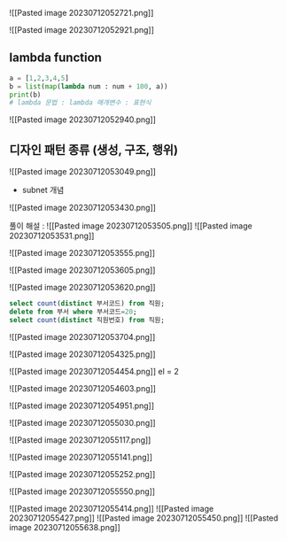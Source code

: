 ![[Pasted image 20230712052721.png]]

![[Pasted image 20230712052921.png]]
## lambda function
```python
a = [1,2,3,4,5]
b = list(map(lambda num : num + 100, a))
print(b)
# lambda 문법 : lambda 매개변수 : 표현식 
```

![[Pasted image 20230712052940.png]]
## 디자인 패턴 종류 (생성, 구조, 행위)


![[Pasted image 20230712053049.png]]
- subnet 개념 


![[Pasted image 20230712053430.png]]


풀이 해설 :
![[Pasted image 20230712053505.png]]
![[Pasted image 20230712053531.png]]

![[Pasted image 20230712053555.png]]


![[Pasted image 20230712053605.png]]


![[Pasted image 20230712053620.png]]
```sql
select count(distinct 부서코드) from 직원;
delete from 부서 where 부서코드=20;
select count(distinct 직원번호) from 직원;
```

![[Pasted image 20230712053704.png]]

![[Pasted image 20230712054325.png]]

![[Pasted image 20230712054454.png]]
el = 2

![[Pasted image 20230712054603.png]]

![[Pasted image 20230712054951.png]]

![[Pasted image 20230712055030.png]]

![[Pasted image 20230712055117.png]]

![[Pasted image 20230712055141.png]]

![[Pasted image 20230712055252.png]]

![[Pasted image 20230712055550.png]]

![[Pasted image 20230712055414.png]]
![[Pasted image 20230712055427.png]]
![[Pasted image 20230712055450.png]]
![[Pasted image 20230712055638.png]]





